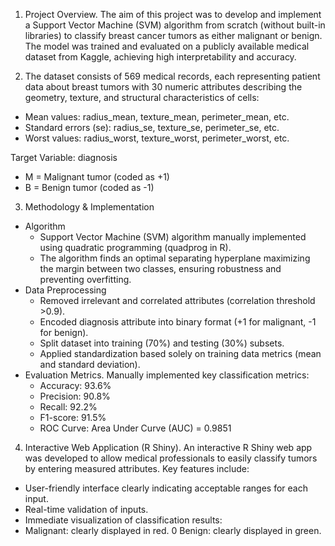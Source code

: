 1. Project Overview. 
The aim of this project was to develop and implement a Support Vector Machine (SVM) algorithm from scratch (without built-in libraries) to classify breast cancer tumors as either malignant or benign. The model was trained and evaluated on a publicly available medical dataset from Kaggle, achieving high interpretability and accuracy.

2. The dataset consists of 569 medical records, each representing patient data about breast tumors with 30 numeric attributes describing the geometry, texture, and structural characteristics of cells:
- Mean values: radius_mean, texture_mean, perimeter_mean, etc.
- Standard errors (se): radius_se, texture_se, perimeter_se, etc.
- Worst values: radius_worst, texture_worst, perimeter_worst, etc.

Target Variable: diagnosis
- M = Malignant tumor (coded as +1)
- B = Benign tumor (coded as -1)

3. Methodology & Implementation
- Algorithm
    - Support Vector Machine (SVM) algorithm manually implemented using quadratic programming (quadprog in R).
    - The algorithm finds an optimal separating hyperplane maximizing the margin between two classes, ensuring robustness and preventing overfitting.
- Data Preprocessing
    - Removed irrelevant and correlated attributes (correlation threshold >0.9).
    - Encoded diagnosis attribute into binary format (+1 for malignant, -1 for benign).
    - Split dataset into training (70%) and testing (30%) subsets.
    - Applied standardization based solely on training data metrics (mean and standard deviation).
- Evaluation Metrics. Manually implemented key classification metrics:
    - Accuracy: 93.6%
    - Precision: 90.8%
    - Recall: 92.2%
    - F1-score: 91.5%
    - ROC Curve: Area Under Curve (AUC) = 0.9851

4.  Interactive Web Application (R Shiny).
An interactive R Shiny web app was developed to allow medical professionals to easily classify tumors by entering measured attributes. Key features include:
- User-friendly interface clearly indicating acceptable ranges for each input.
- Real-time validation of inputs.
- Immediate visualization of classification results:
- Malignant: clearly displayed in red.
0 Benign: clearly displayed in green.
